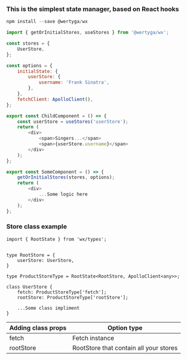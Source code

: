 <h3>This is the simplest state manager, based on React hooks</h3>

```javascript
npm install --save @wertyga/wx
```

```javascript
import { getOrInitialStores, useStores } from '@wertyga/wx';

const stores = {
	UserStore,
};

const options = {
	initialState: {
		userStore: {
			username: 'Frank Sinatra',
		},
	},
	fetchClient: ApolloClient(),
};

export const ChildComponent = () => {
	const userStore = useStores('userStore');
	return (
		<div>
			<span>Singers...</span>
			<span>{userStore.username}</span>
		</div>
	);
};

export const SomeComponent = () => {
	getOrInitialStores(stores, options);
	return (
		<div>
			...Some logic here
		</div>
	);
};
```

<h3>Store class example</h3>

```
import { RootState } from 'wx/types';


type RootStore = {
    userStore: UserStore,
} 

type ProductStoreType = RootState<RootStore, ApolloClient<any>>;

class UserStore {
    fetch: ProductStoreType['fetch'];
    rootStore: ProductStoreType['rootStore'];
    
    ...Some class impliment
}
```

| Adding class props  | Option type |
| ------------- | ------------- |
| fetch  | Fetch instance  |
| rootStore  | RootStore that contain all your stores  |
